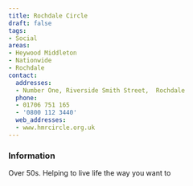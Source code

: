 ```yaml
---
title: Rochdale Circle
draft: false
tags:
- Social
areas:
- Heywood Middleton
- Nationwide
- Rochdale
contact:
  addresses:
  - Number One, Riverside Smith Street,  Rochdale
  phone:
  - 01706 751 165
  - '0800 112 3440'
  web_addresses:
  - www.hmrcircle.org.uk
---
```


### Information
Over 50s.  Helping to live life the way you want to

